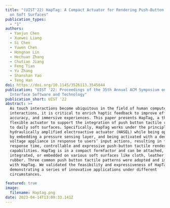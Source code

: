```yaml
---
title: "(UIST'22) HapTag: A Compact Actuator for Rendering Push-Button Tactility
  on Soft Surfaces"
publication_types:
  - "1"
authors:
  - Yanjun Chen
  - Xuewei Liang
  - Si Chen
  - Yuwen Chen
  - Hongnan Lin
  - Hechuan Zhang
  - Chutian Jiang
  - Feng Tian
  - Yu Zhang
  - Shanshan Yao
  - Teng Han
doi: https://doi.org/10.1145/3526113.3545644
publication: "UIST '22: Proceedings of the 35th Annual ACM Symposium on User
  Interface Software and Technology"
publication_short: UIST '22
abstract: >+
  As touch interactions become ubiquitous in the field of human computer
  interactions, it is critical to enrich haptic feedback to improve efficiency,
  accuracy, and immersive experiences. This paper presents HapTag, a thin and
  flexible actuator to support the integration of push button tactile renderings
  to daily soft surfaces. Specifically, HapTag works under the principle of
  hydraulically amplified electroactive actuator (HASEL) while being optimized
  by embedding a pressure sensing layer, and being activated with a dedicated
  voltage appliance in response to users’ input actions, resulting in fast
  response time, controllable and expressive push-button tactile rendering
  capabilities. HapTag is in a compact formfactor and can be attached,
  integrated, or embedded on various soft surfaces like cloth, leather, and
  rubber. Three common push button tactile patterns were adopted and implemented
  with HapTag. We validated the feasibility and expressiveness of HapTag by
  demonstrating a series of innovative applications under different
  circumstances.

featured: true
image:
  filename: Haptag.png
date: 2023-04-14T13:09:33.141Z
---
```

